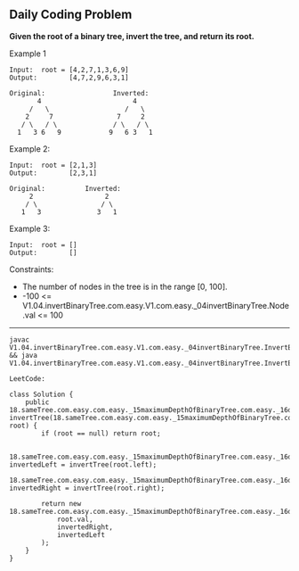 ## Daily Coding Problem

**Given the root of a binary tree, invert the tree, and return its root.**

Example 1
```
Input:  root = [4,2,7,1,3,6,9]
Output:        [4,7,2,9,6,3,1]
```

```
Original:                 Inverted:
       4                       4
     /   \                   /   \
    2     7                7     2
   / \   / \              / \   / \
  1   3 6   9            9   6 3   1
```

Example 2:
```
Input:  root = [2,1,3]
Output:        [2,3,1]
```

```
Original:          Inverted:
     2                  2
    / \                / \
   1   3              3   1
```

Example 3:
```
Input:  root = []
Output:        []
```


Constraints:

* The number of nodes in the tree is in the range [0, 100].
* -100 <= V1.04.invertBinaryTree.com.easy.V1.com.easy._04invertBinaryTree.Node.val <= 100


--------------


```
javac V1.04.invertBinaryTree.com.easy.V1.com.easy._04invertBinaryTree.InvertBinaryTree.java && java V1.04.invertBinaryTree.com.easy.V1.com.easy._04invertBinaryTree.InvertBinaryTree
```

```
LeetCode:

class Solution {
    public 18.sameTree.com.easy.com.easy._15maximumDepthOfBinaryTree.com.easy._16diameterOfBinaryTree.com.easy._17balancedBinaryTree.com.easy._18sameTree.com.easy._19subtreeOfAnotherTree.TreeNode invertTree(18.sameTree.com.easy.com.easy._15maximumDepthOfBinaryTree.com.easy._16diameterOfBinaryTree.com.easy._17balancedBinaryTree.com.easy._18sameTree.com.easy._19subtreeOfAnotherTree.TreeNode root) {
        if (root == null) return root;

        18.sameTree.com.easy.com.easy._15maximumDepthOfBinaryTree.com.easy._16diameterOfBinaryTree.com.easy._17balancedBinaryTree.com.easy._18sameTree.com.easy._19subtreeOfAnotherTree.TreeNode invertedLeft = invertTree(root.left);
        18.sameTree.com.easy.com.easy._15maximumDepthOfBinaryTree.com.easy._16diameterOfBinaryTree.com.easy._17balancedBinaryTree.com.easy._18sameTree.com.easy._19subtreeOfAnotherTree.TreeNode invertedRight = invertTree(root.right);

        return new 18.sameTree.com.easy.com.easy._15maximumDepthOfBinaryTree.com.easy._16diameterOfBinaryTree.com.easy._17balancedBinaryTree.com.easy._18sameTree.com.easy._19subtreeOfAnotherTree.TreeNode(
            root.val,
            invertedRight,
            invertedLeft
        );
    }
}
```